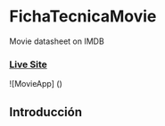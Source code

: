 # FichaTecnicaMovie
  Movie datasheet on IMDB
 
### [Live Site](https://ebdatasheetmovie.netlify.app/)
![MovieApp] ()
## Introducción
